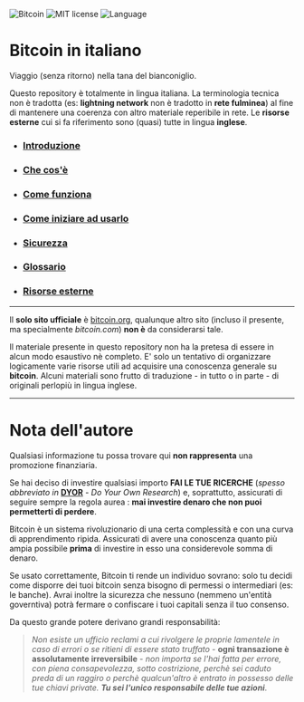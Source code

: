 ![Bitcoin](https://img.shields.io/badge/bitcoin-btc-orange) ![MIT license](https://img.shields.io/badge/license-MIT-blue) ![Language](https://img.shields.io/badge/language-ITA-green)

# Bitcoin in italiano
Viaggio (senza ritorno) nella tana del bianconiglio.

Questo repository è totalmente in lingua italiana. La terminologia tecnica non è tradotta (es: __lightning network__ non è tradotto in __rete fulminea__) al fine di mantenere una coerenza con altro materiale reperibile in rete. Le __risorse esterne__ cui si fa riferimento sono (quasi) tutte in lingua __inglese__. 

* ### [Introduzione](intro.md "Sul concetto di denaro e sulle sue proprietà")
* ### [Che cos'è](cosa.md "La preistoria, la storia e le evoluzioni del protocollo Bitcoin.")
* ### [Come funziona](come.md "Gli elementi che concorrono al funzionamento del network globale.")
* ### [Come iniziare ad usarlo](uso.md "Portafogli digitali e lightning network.")
* ### [Sicurezza](sicurezza.md "Accorgimenti per un utilizzo sicuro e privato.")
* ### [Glossario](glossario.md "Una raccolta di termini che troverete durante la lettura.")
* ### [Risorse esterne](esterne.md "Bibliografia e riferimenti a risorse esterne.")

***
Il __solo sito ufficiale__ è [bitcoin.org](https://bitcoin.org/it/), qualunque altro sito (incluso il presente, ma specialmente _bitcoin.com_) __non è__ da considerarsi tale. 

Il materiale presente in questo repository non ha la pretesa di essere in alcun modo esaustivo nè completo. E' solo un tentativo di organizzare logicamente varie risorse utili ad acquisire una conoscenza generale su __bitcoin__. Alcuni materiali sono frutto di traduzione - in tutto o in parte - di originali perlopiù in lingua inglese. 
***

# Nota dell'autore
Qualsiasi informazione tu possa trovare qui __non rappresenta__ una promozione finanziaria.

Se hai deciso di investire qualsiasi importo __FAI LE TUE RICERCHE__ (_spesso abbreviato in_ [__DYOR__](glossario.md#dyor) - _Do Your Own Research_) e, soprattutto, assicurati di seguire sempre la regola aurea : __mai investire denaro che non puoi permetterti di perdere__.

Bitcoin è un sistema rivoluzionario di una certa complessità e con una curva di apprendimento ripida. Assicurati di avere una conoscenza quanto più ampia possibile __prima__ di investire in esso una considerevole somma di denaro.

Se usato correttamente, Bitcoin ti rende un individuo sovrano: solo tu decidi come disporre dei tuoi bitcoin senza bisogno di permessi o intermediari (es: le banche). Avrai inoltre la sicurezza che nessuno (nemmeno un'entità governtiva) potrà fermare o confiscare i tuoi capitali senza il tuo consenso.

Da questo grande potere derivano grandi responsabilità:
>_Non esiste un ufficio reclami a cui rivolgere le proprie lamentele in caso di errori o se ritieni di essere stato truffato_ - __ogni transazione è assolutamente irreversibile__ - _non importa se l'hai fatta per errore, con piena consapevolezza, sotto costrizione, perchè sei caduto preda di un raggiro o perchè qualcun'altro è entrato in possesso delle tue chiavi private. __Tu sei l'unico responsabile delle tue azioni___.
